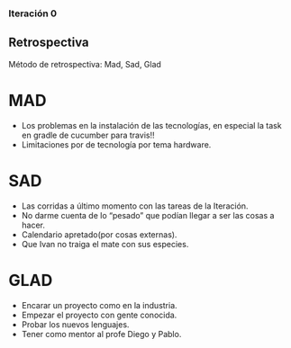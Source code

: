 ### Iteración 0

## Retrospectiva

Método de retrospectiva: Mad, Sad, Glad

# MAD

- Los problemas en la instalación de las tecnologías, en especial la task en gradle de cucumber para travis!!
- Limitaciones por de tecnología por tema hardware.

# SAD

- Las corridas a último momento con las tareas de la Iteración.
- No darme cuenta de lo “pesado” que podían llegar a ser las cosas a hacer.
- Calendario apretado(por cosas externas).
- Que Ivan no traiga el mate con sus especies.

# GLAD

- Encarar un proyecto como en la industria.
- Empezar el proyecto con gente conocida.
- Probar los nuevos lenguajes.
- Tener como mentor al profe Diego y Pablo.
